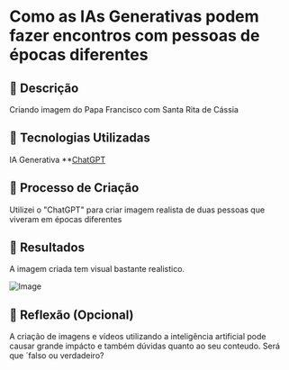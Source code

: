 # Como as IAs Generativas podem fazer encontros com pessoas de épocas diferentes

## 📒 Descrição
Criando imagem do Papa Francisco com Santa Rita de Cássia

## 🤖 Tecnologias Utilizadas
IA Generativa **[ChatGPT](https://chat.openai.com)

## 🧐 Processo de Criação
Utilizei o "ChatGPT" para criar imagem realista de duas pessoas que viveram em épocas diferentes

## 🚀 Resultados
A imagem criada tem visual bastante realistico.

![Image](https://github.com/user-attachments/assets/427be331-709e-4a95-9ced-1f2d10515e45)


## 💭 Reflexão (Opcional)
A criação de imagens e vídeos utilizando a inteligência artificial pode causar grande impácto e também dúvidas quanto ao seu conteudo. Será que ´falso ou verdadeiro?


